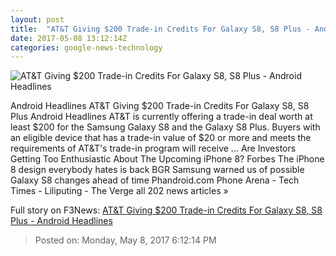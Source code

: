 ```yaml
---
layout: post
title:  "AT&T Giving $200 Trade-in Credits For Galaxy S8, S8 Plus - Android Headlines"
date: 2017-05-08 13:12:14Z
categories: google-news-technology
---
```


![AT&T Giving $200 Trade-in Credits For Galaxy S8, S8 Plus - Android Headlines](https://www.androidheadlines.com/wp-content/uploads/2017/04/Samsung-Galaxy-S8-Galaxy-S8-Plus-AM-AH-9.jpg)

Android Headlines AT&T Giving $200 Trade-in Credits For Galaxy S8, S8 Plus Android Headlines AT&T is currently offering a trade-in deal worth at least $200 for the Samsung Galaxy S8 and the Galaxy S8 Plus. Buyers with an eligible device that has a trade-in value of $20 or more and meets the requirements of AT&T's trade-in program will receive ... Are Investors Getting Too Enthusiastic About The Upcoming iPhone 8? Forbes The iPhone 8 design everybody hates is back BGR Samsung warned us of possible Galaxy S8 changes ahead of time Phandroid.com Phone Arena - Tech Times - Liliputing - The Verge all 202 news articles »


Full story on F3News: [AT&T Giving $200 Trade-in Credits For Galaxy S8, S8 Plus - Android Headlines](http://www.f3nws.com/n/NuTRPC)

> Posted on: Monday, May 8, 2017 6:12:14 PM
